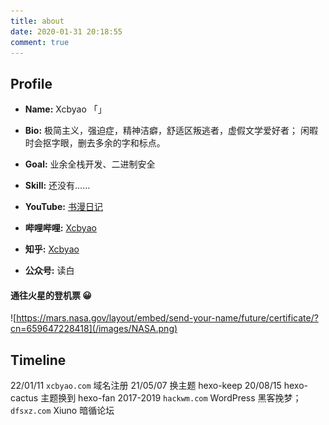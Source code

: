 ```yaml
---
title: about
date: 2020-01-31 20:18:55
comment: true
---
```

## Profile

- **Name:** Xcbyao 「」

- **Bio:** 极简主义，强迫症，精神洁癖，舒适区叛逃者，虚假文学爱好者；
闲暇时会抠字眼，删去多余的字和标点。

- **Goal:** 业余全栈开发、二进制安全

- **Skill:** 还没有……

- **YouTube:** [书漫日记](https://www.youtube.com/@xcbyao)

- **哔哩哔哩:** [Xcbyao](https://space.bilibili.com/1228129879)

- **知乎:** [Xcbyao](https://www.zhihu.com/people/xcbyao)

- **公众号:** 读白

#### 通往火星的登机票 😀

![https://mars.nasa.gov/layout/embed/send-your-name/future/certificate/?cn=659647228418](/images/NASA.png)

## Timeline

22/01/11 `xcbyao.com` 域名注册
21/05/07 换主题 hexo-keep
20/08/15 hexo-cactus 主题换到 hexo-fan
2017-2019 `hackwm.com` WordPress 黑客挽梦；`dfsxz.com` Xiuno 暗循论坛